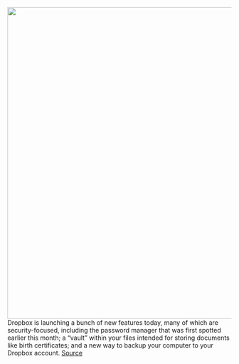 <img src='https://cdn.vox-cdn.com/thumbor/rmJrd4837X_Tcgohbv9voz6lxsE=/86x10:1111x605/1200x800/filters:focal(513x235:705x427)/cdn.vox-cdn.com/uploads/chorus_image/image/66940299/Passwords.0.png' width='700px' /><br/>
Dropbox is launching a bunch of new features today, many of which are security-focused, including the password manager that was first spotted earlier this month; a “vault” within your files intended for storing documents like birth certificates; and a new way to backup your computer to your Dropbox account.
<a href='https://www.theverge.com/2020/6/16/21290101/dropbox-passwords-manager-vault-computer-backup-hellosign-app-center'> Source <a/>